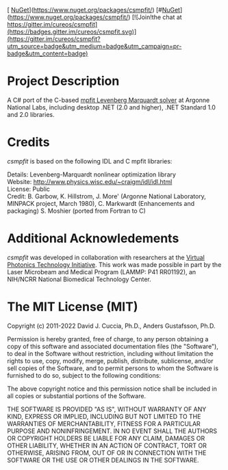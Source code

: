 [ [NuGet](https://img.shields.io/nuget/v/csmpfit.svg)](https://www.nuget.org/packages/csmpfit/)
[#[NuGet](https://img.shields.io/nuget/dt/csmpfit.svg)](https://www.nuget.org/packages/csmpfit/)
[![Join!the chat at https://gitter.im/cureos/csmpfit](https://badges.gitter.im/cureos/csmpfit.svg)](https://gitter.im/cureos/csmpfit?utm_source=badge&utm_medium=badge&utm_campaign=pr-badge&utm_content=badge)

# Project Description

A C# port of the C-based [mpfit Levenberg Marquardt solver](http://cow.physics.wisc.edu/~craigm/idl/cmpfit.html) at Argonne National Labs, including desktop .NET (2.0 and higher), .NET Standard 1.0 and 2.0 libraries.

# Credits
*csmpfit* is based on the following IDL and C mpfit libraries:

Details:	Levenberg-Marquardt nonlinear optimization library  
Website:	http://www.physics.wisc.edu/~craigm/idl/idl.html  
License:	Public  
Credit:	B. Garbow, K. Hillstrom, J. More' (Argonne National Laboratory, MINPACK project, March 1980), 
		C. Markwardt (Enhancements and packaging)
		S. Moshier (ported from Fortran to C)

# Additional Acknowledements
*csmpfit* was developed in collaboration with researchers at the [Virtual Photonics Technology Initiative](http://virtualphotonics.codeplex.com). This work was made possible in part by the Laser Microbeam and Medical Program (LAMMP: P41 RR01192), an NIH/NCRR National Biomedical Technology Center.

# The MIT License (MIT)
Copyright (c) 2011-2022 David J. Cuccia, Ph.D., Anders Gustafsson, Ph.D.

Permission is hereby granted, free of charge, to any person obtaining a copy of this software and associated documentation files (the "Software"), to deal in the Software without restriction, including without limitation the rights to use, copy, modify, merge, publish, distribute, sublicense, and/or sell copies of the Software, and to permit persons to whom the Software is furnished to do so, subject to the following conditions:

The above copyright notice and this permission notice shall be included in all copies or substantial portions of the Software.

THE SOFTWARE IS PROVIDED "AS IS", WITHOUT WARRANTY OF ANY KIND, EXPRESS OR IMPLIED, INCLUDING BUT NOT LIMITED TO THE WARRANTIES OF MERCHANTABILITY, FITNESS FOR A PARTICULAR PURPOSE AND NONINFRINGEMENT. IN NO EVENT SHALL THE AUTHORS OR COPYRIGHT HOLDERS BE LIABLE FOR ANY CLAIM, DAMAGES OR OTHER LIABILITY, WHETHER IN AN ACTION OF CONTRACT, TORT OR OTHERWISE, ARISING FROM, OUT OF OR IN CONNECTION WITH THE SOFTWARE OR THE USE OR OTHER DEALINGS IN THE SOFTWARE.
 